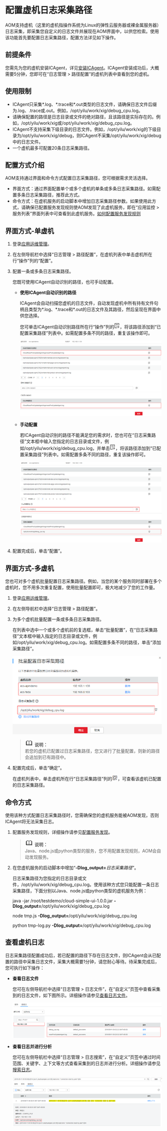 # 配置虚机日志采集路径<a name="ZH-CN_TOPIC_0130543105"></a>

AOM支持虚机（这里的虚机指操作系统为Linux的弹性云服务器或裸金属服务器）日志采集，即采集您自定义的日志文件并展现在AOM界面中，以供您检索。使用该功能首先要配置日志采集路径，配置方法详见如下操作。

## 前提条件<a name="section188528174444"></a>

您需先为您的虚机安装ICAgent，详见[安装ICAgent](https://support.huaweicloud.com/usermanual-aom/aom_02_0012.html)。ICAgent安装成功后，大概需要5分钟，您即可在“日志管理 \> 路径配置”的虚机列表中查看到您的虚机。

## 使用限制<a name="section0650147205514"></a>

-   ICAgent只采集\*.log、\*.trace和\*.out类型的日志文件，请确保日志文件后缀为.log、.trace或.out。例如，/opt/yilu/work/xig/debug\_cpu.log。
-   请确保配置的路径是日志目录或文件的绝对路径，且该路径是实际存在的。例如，/opt/yilu/work/xig或/opt/yilu/work/xig/debug\_cpu.log。
-   ICAgent不支持采集下级目录的日志文件。例如，/opt/yilu/work/xig的下级目录为/opt/yilu/work/xig/debug，则ICAgent不采集/opt/yilu/work/xig/debug中的日志文件。
-   一个虚机最多可配置20条日志采集路径。

## 配置方式介绍<a name="section141941215524"></a>

AOM支持通过界面和命令方式配置日志采集路径，您可根据需求灵活选择。

-   界面方式：通过界面配置单个或多个虚机的单条或多条日志采集路径。如需配置多条日志采集路径，推荐此方式。
-   命令方式：在虚机服务的启动脚本中增加日志采集路径参数。如果使用此方式，请确保已配置服务发现规则使AOM发现了此虚机服务，即在“应用监控 \> 服务列表”界面列表中可查看到此虚机服务。[如何配置服务发现规则](配置服务发现.md)

## 界面方式-单虚机<a name="section18187161014116"></a>

1.  登录[应用运维管理](https://console.huaweicloud.com/aom/#/aom/ams/summary)。
2.  在左侧导航栏中选择“日志管理 \> 路径配置”，在虚机列表中单击虚机所在行“操作”列的“配置”。
3.  配置一条或多条日志采集路径。

    您既可使用ICAgent自动识别的路径，也可手动配置。

    -   **使用ICAgent自动识别的路径**

        ICAgent会自动扫描您虚机的日志文件，自动发现虚机中所有持有文件句柄且类型为\*.log、\*.trace和\*.out的日志文件及其路径，然后呈现在界面中供您选择。

        您可单击ICAgent自动识别路径所在行“操作”列的![](figures/zh-cn_image_0130543107.png)，将该路径添加到“已配置采集路径”列表中。如需配置多条不同的路径，重复该操作即可。

        ![](figures/zh-cn_image_0130543109.png)

    -   **手动配置**

        若ICAgent自动识别的路径不能满足您的需求时，您也可在“日志采集路径”文本框中输入您指定的日志目录或文件，例如/opt/yilu/work/xig/debug\_cpu.log，并单击![](figures/zh-cn_image_0130572586.png)，将该路径添加到“已配置采集路径”列表中。如需配置多条不同的路径，重复该操作即可。

        ![](figures/zh-cn_image_0130543111.png)


4.  配置完成后，单击“配置”。

## 界面方式-多虚机<a name="section20497193211433"></a>

您也可对多个虚机批量配置日志采集路径。例如，当您的某个服务同时部署在多个虚机时，您不用多次重复配置，使用批量配置即可，极大地减少了您的工作量。

1.  登录[应用运维管理](https://console.huaweicloud.com/aom/#/aom/ams/summary)。
2.  在左侧导航栏中选择“日志管理 \> 路径配置”。
3.  为多个虚机批量配置一条或多条日志采集路径。

    在列表中选中一个或多个虚机前的复选框，单击“批量配置”，在“日志采集路径”文本框中输入指定的日志目录或文件，例如/opt/yilu/work/xig/debug\_cpu.log。如需配置多条不同的路径，单击“添加采集路径”。

    ![](figures/zh-cn_image_0130543113.png)

    >![](public_sys-resources/icon-note.gif) **说明：**   
    >若您的虚机已配置过日志采集路径，您又进行了批量配置，则新的路径会追加到已有路径中。  

4.  配置完成后，单击“确定”。

    在虚机列表中，单击虚机所在行“日志采集路径”列的![](figures/zh-cn_image_0130572588.png)，可查看该虚机已配置的日志采集路径。


## 命令方式<a name="section264353945218"></a>

使用该种方式配置日志采集路径时，您需确保您的虚机服务能被AOM发现，否则ICAgent将无法采集日志。

1.  配置服务发现规则，详细操作请参见[配置服务发现](配置服务发现.md)。

    >![](public_sys-resources/icon-note.gif) **说明：**   
    >Java、node.js或python类型的服务，您不用配置发现规则，AOM会自动发现服务。  

2.  在您虚机服务的启动脚本中增加“**-Dlog\_output=**_日志采集路径_”。

    日志采集路径为您指定的日志目录或文件，/opt/yilu/work/xig/debug\_cpu.log。使用该种方式您只能配置一条日志采集路径，下面分别以Java、node.js或python类型的虚机服务为例：

    java -jar /root/testdemo/cloud-simple-ui-1.0.0.jar  **-Dlog\_output=**/opt/yilu/work/xig/debug\_cpu.log

    node tmp.js  **-Dlog\_output=**/opt/yilu/work/xig/debug\_cpu.log

    python tmp-log.py  **-Dlog\_output=**/opt/yilu/work/xig/debug\_cpu.log


## 查看虚机日志<a name="section1599133244316"></a>

日志采集路径配置成功后，若已配置的路径下存在日志文件，则ICAgent会从已配置的路径中采集日志文件，采集大概需要1分钟，请您耐心等待。待采集完成后，您可执行如下操作：

-   **查看日志文件**

    您可在左侧导航栏中选择“日志管理 \> 日志文件”，在“自定义”页签中查看采集到的日志文件，如下图所示。详细操作请参见[查看日志文件](查看日志文件.md)。

    ![](figures/zh-cn_image_0130543117.png)

-   **查看日志并进行分析**

    您可在左侧导航栏中选择“日志管理 \> 日志搜索”，在“自定义”页签中通过时间范围、关键字、上下文等方式查看采集到的日志并进行分析。详细操作请参见[搜索日志](搜索日志.md)。

    ![](figures/zh-cn_image_0130543119.png)


